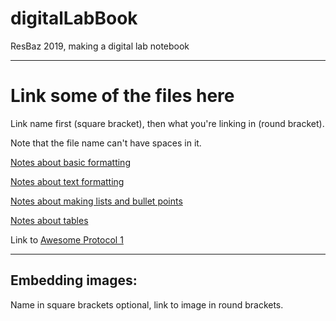 # digitalLabBook
ResBaz 2019, making a digital lab notebook


-----
# Link some of the files here
Link name first (square bracket), then what you're linking in (round bracket).

Note that the file name can't have spaces in it.

[Notes about basic formatting](Basic_formatting)

[Notes about text formatting](text_stuff.md)

[Notes about making lists and bullet points](lists_and_bullet.md)

[Notes about tables](tables.md)

Link to [Awesome Protocol 1](Methods/New_Protocol1.md)

-----


## Embedding images:

Name in square brackets optional, link to image in round brackets.

![]()


